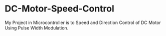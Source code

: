 # DC-Motor-Speed-Control
My Project in Microcontroller is to Speed and Direction Control of DC Motor Using Pulse Width Modulation.
